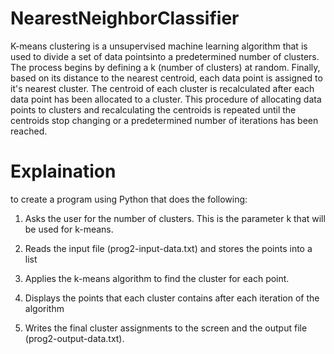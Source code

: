 # NearestNeighborClassifier
K-means clustering is a unsupervised machine learning algorithm that is used to divide a set of data pointsinto a predetermined number of clusters.
The process begins by defining a k (number of clusters) at random.
Finally, based on its distance to the nearest centroid, each data point is assigned to it's nearest cluster.
The centroid of each cluster is recalculated after each data point has been allocated to a cluster. 
This procedure of allocating data points to clusters and recalculating the centroids is repeated until the centroids stop changing or a predetermined number of iterations has been reached.

# Explaination
to create a program using Python that does the following:
1. Asks the user for the number of clusters. This is the parameter k that will be used for k-means.
 
2. Reads the input file (prog2-input-data.txt) and stores the points into a list
 
4. Applies the k-means algorithm to find the cluster for each point.
 
5. Displays the points that each cluster contains after each iteration of the algorithm
 
6. Writes the final cluster assignments to the screen and the output file (prog2-output-data.txt).
